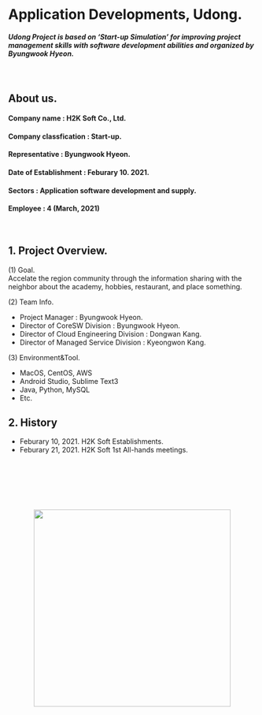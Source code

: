 # Application Developments, Udong.
##### Udong Project is based on ‘Start-up Simulation’ for improving project management skills with software development abilities and organized by Byungwook Hyeon.
<br>

## About us.
#### Company name : H2K Soft Co., Ltd.
#### Company classfication : Start-up.
#### Representative : Byungwook Hyeon.
#### Date of Establishment : Feburary 10. 2021.
#### Sectors : Application software development and supply.
#### Employee : 4 (March, 2021)
<br>

## 1. Project Overview.
(1) Goal.
<br>Accelate the region community through the information sharing with the neighbor about the academy, hobbies, restaurant, and place something.

(2) Team Info.
- Project Manager : Byungwook Hyeon.
- Director of CoreSW Division : Byungwook Hyeon.
- Director of Cloud Engineering Division : Dongwan Kang.
- Director of Managed Service Division : Kyeongwon Kang.

(3) Environment&Tool.
- MacOS, CentOS, AWS
- Android Studio, Sublime Text3
- Java, Python, MySQL
- Etc.

## 2. History
- Feburary 10, 2021.  H2K Soft Establishments.
- Feburary 21, 2021.  H2K Soft 1st All-hands meetings.

<br><br><br><br><br>
<p align="center"><img src="https://github.com/mornadina13/Udong/blob/main/CI/CI.png" witdh="700" height="400" /></p>
